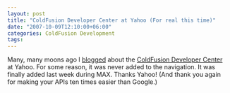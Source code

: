 ```yaml
---
layout: post
title: "ColdFusion Developer Center at Yahoo (For real this time)"
date: "2007-10-09T12:10:00+06:00"
categories: ColdFusion Development 
tags: 
---
```


Many, many moons ago I <a href="http://www.raymondcamden.com/index.cfm/2007/6/7/It-is-here--Yahoo-launches-ColdFusion-Developer-Center">blogged</a> about the <a href="http://developer.yahoo.com/coldfusion/">ColdFusion Developer Center</a> at Yahoo. For some reason, it was never added to the navigation. It was finally added last week during MAX. Thanks Yahoo! (And thank you again for making your APIs ten times easier than Google.)